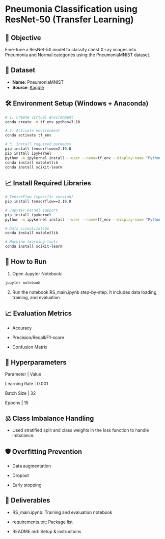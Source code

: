 # Pneumonia Classification using ResNet-50 (Transfer Learning)

## 📌 Objective
Fine-tune a ResNet-50 model to classify chest X-ray images into Pneumonia and Normal categories using the PneumoniaMNIST dataset.

## 📁 Dataset
- **Name**: PneumoniaMNIST
- **Source**: [Kaggle](https://www.kaggle.com/datasets/rijulshr/pneumoniamnist/data)

## 🛠️ Environment Setup (Windows + Anaconda)

```bash
# 1. Create virtual environment
conda create -n tf_env python=3.10

# 2. Activate environment
conda activate tf_env

# 3. Install required packages
pip install tensorflow==2.19.0
pip install ipykernel
python -m ipykernel install --user --name=tf_env --display-name "Python tf_env"
conda install matplotlib
conda install scikit-learn
```

## 📈 Install Required Libraries

```bash
# TensorFlow (specific version)
pip install tensorflow==2.19.0

# Jupyter kernel support
pip install ipykernel
python -m ipykernel install --user --name=tf_env --display-name "Python tf_env"

# Data visualization
conda install matplotlib

# Machine learning tools
conda install scikit-learn
```

## 🚀 How to Run
1. Open Jupyter Notebook:
```bash
jupyter notebook
```
2. Run the notebook RS_main.ipynb step-by-step. It includes data loading, training, and evaluation.

## 📈 Evaluation Metrics
- Accuracy

- Precision/Recall/F1-score

- Confusion Matrix

## 🔧 Hyperparameters
Parameter	| Value

Learning Rate | 0.001

Batch Size |	32

Epochs |	15


## ⚖️ Class Imbalance Handling
- Used stratified split and class weights in the loss function to handle imbalance.

## 🛡️ Overfitting Prevention
- Data augmentation

- Dropout

- Early stopping

## 📄 Deliverables
- RS_main.ipynb: Training and evaluation notebook

- requirements.txt: Package list

- README.md: Setup & instructions

